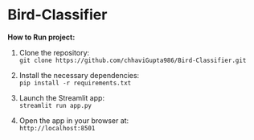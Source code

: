 # Bird-Classifier
**How to Run project:**

1. Clone the repository:  
   `git clone https://github.com/chhaviGupta986/Bird-Classifier.git`
   
2. Install the necessary dependencies:  
   `pip install -r requirements.txt`
   
3. Launch the Streamlit app:  
   `streamlit run app.py`
   
4. Open the app in your browser at:  
   `http://localhost:8501`
